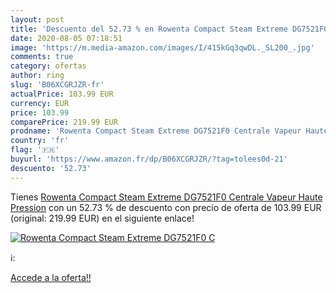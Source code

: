 ```yaml
---
layout: post
title: 'Descuento del 52.73 % en Rowenta Compact Steam Extreme DG7521F0 C'
date: 2020-08-05 07:18:51
image: 'https://m.media-amazon.com/images/I/415kGq3qwDL._SL200_.jpg'
comments: true
category: ofertas
author: ring
slug: 'B06XCGRJZR-fr'
actualPrice: 103.99 EUR
currency: EUR
price: 103.99
comparePrice: 219.99 EUR
prodname: 'Rowenta Compact Steam Extreme DG7521F0 Centrale Vapeur Haute Pression'
country: 'fr'
flag: '🇫🇷'
buyurl: 'https://www.amazon.fr/dp/B06XCGRJZR/?tag=tolees0d-21'
descuento: '52.73'
---
```


Tienes [Rowenta Compact Steam Extreme DG7521F0 Centrale Vapeur Haute Pression](https://www.amazon.fr/dp/B06XCGRJZR/?tag=tolees0d-21) con un 52.73 % de descuento con precio de oferta de 103.99 EUR (original: 219.99 EUR) en el siguiente enlace!

[![Rowenta Compact Steam Extreme DG7521F0 C](https://m.media-amazon.com/images/I/415kGq3qwDL._SL200_.jpg)](https://www.amazon.fr/dp/B06XCGRJZR/?tag=tolees0d-21)

ℹ️:


[Accede a la oferta!!](https://www.amazon.fr/dp/B06XCGRJZR/?tag=tolees0d-21)
